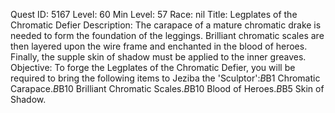 Quest ID: 5167
Level: 60
Min Level: 57
Race: nil
Title: Legplates of the Chromatic Defier
Description: The carapace of a mature chromatic drake is needed to form the foundation of the leggings. Brilliant chromatic scales are then layered upon the wire frame and enchanted in the blood of heroes. Finally, the supple skin of shadow must be applied to the inner greaves.
Objective: To forge the Legplates of the Chromatic Defier, you will be required to bring the following items to Jeziba the 'Sculptor':$B$B1 Chromatic Carapace.$B$B10 Brilliant Chromatic Scales.$B$B10 Blood of Heroes.$B$B5 Skin of Shadow.
